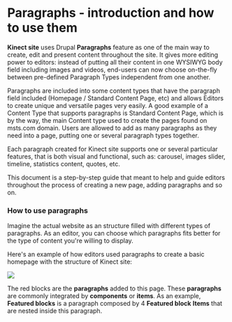 # Paragraphs - introduction and how to use them

**Kinect site** uses Drupal **Paragraphs** feature as one of the main way to create, edit and present content throughout the site. It gives more editing power to editors: instead of putting all their content in one WYSIWYG body field including images and videos, end-users can now choose on-the-fly between pre-defined Paragraph Types independent from one another.

Paragraphs are included into some content types that have the paragraph field included \(Homepage / Standard Content Page, etc\) and allows Editors to create unique and versatile pages very easily. A good example of a Content Type that supports paragraphs is Standard Content Page, which is by the way, the main Content type used to create the pages found on msts.com domain.  Users are allowed to add as many paragraphs as they need into a page, putting one or several paragraph types together.

Each paragraph created for Kinect site supports one or several particular features, that is both visual and functional, such as: carousel, images slider, timeline, statistics content, quotes, etc.

This document is a step-by-step guide that meant to help and guide editors throughout the process of creating a new page, adding paragraphs and so on.

### How to use paragraphs <a id="how-to-use-paragraphs"></a>

Imagine the actual website as an structure filled with different types of paragraphs. As an editor, you can choose which paragraphs fits better for the type of content you're willing to display.

Here's an example of how editors used paragraphs to create a basic homepage with the structure of Kinect site:

![](https://blobscdn.gitbook.com/v0/b/gitbook-28427.appspot.com/o/assets%2F-LLjYtHePCsCaZ9F3NOs%2F-LM2-xbb_xiNAASGTRqo%2F-LM205MPT69do-bZ_2G7%2FFull_homepage-compressed-converted-01.jpg?alt=media&token=87c9478f-28e9-43d6-8cfc-9429d3ec5eb4)

The red blocks are the **paragraphs** added to this page. These **paragraphs** are commonly integrated by **components** or **items**. As an example, **Featured blocks** is a paragraph composed by 4 **Featured block** **Items** that are nested inside this paragraph.[  
](https://weknow-wiki.gitbook.io/kinect/content-types)

